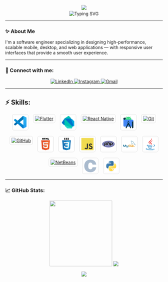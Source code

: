 <p align="center">
  <img src="https://capsule-render.vercel.app/api?type=waving&color=0:007ACC,100:0F2027&height=220&section=header&text=Abdallah%20Zaitoun&fontSize=44&fontColor=ffffff&animation=fadeIn&textY=25" />
  <br/>
  <img src="https://readme-typing-svg.herokuapp.com?font=Fira+Code&weight=600&size=22&pause=1000&color=007ACC&center=true&vCenter=true&width=600&lines=Software+Engineer;Mobile+%26+Desktop+Application+Developer;Front-End+Developer+%7C+Robots" alt="Typing SVG" />
</p>

---

### ✨ About Me

I'm a software engineer specializing in designing high-performance, scalable mobile, desktop, and web applications — with responsive user interfaces that provide a smooth user experience.


---

### 🔗 Connect with me:

<p align="center">
  <a href="https://www.linkedin.com/in/abdallah-zaitoun-133754348?utm_source=share&utm_campaign=share_via&utm_content=profile&utm_medium=android_app">
    <img src="https://img.shields.io/badge/-LinkedIn-0077B5?style=flat-square&logo=linkedin&logoColor=white" alt="LinkedIn"/>
  </a>
  <a href="https://www.instagram.com/alghayib_3z22?igsh=ZWg1Ym8xazFxem52">
    <img src="https://img.shields.io/badge/-Instagram-e4405f?style=flat-square&logo=instagram&logoColor=white" alt="Instagram"/>
  </a>
  <a href="mailto:abdallahzaytoon42@gmail.com">
    <img src="https://img.shields.io/badge/-Gmail-d14836?style=flat-square&logo=gmail&logoColor=white" alt="Gmail"/>
  </a>
</p>

---

## ⚡ Skills:
<p style="display: flex; justify-content: center; gap: 15px; flex-wrap: wrap; align="center"">
  <!-- VS Code -->
  <a href="https://code.visualstudio.com/" target="_blank">
    <img src="https://raw.githubusercontent.com/devicons/devicon/master/icons/vscode/vscode-original.svg" alt="VS Code" width="40" height="40" style="border:1px solid #ddd; padding:5px; border-radius:6px;"/>
  </a>

  <!-- Flutter -->
  <a href="https://flutter.dev/" target="_blank">
    <img src="https://www.vectorlogo.zone/logos/flutterio/flutterio-icon.svg" alt="Flutter" width="40" height="40" style="border:1px solid #ddd; padding:5px; border-radius:6px;"/>
  </a>

  <!-- Dart -->
  <a href="https://dart.dev/" target="_blank">
    <img src="https://raw.githubusercontent.com/devicons/devicon/master/icons/dart/dart-original.svg" alt="Dart" width="40" height="40" style="border:1px solid #ddd; padding:5px; border-radius:6px;"/>
  </a>

  <!-- React Native -->
  <a href="https://reactnative.dev/" target="_blank">
    <img src="https://reactnative.dev/img/header_logo.svg" alt="React Native" width="40" height="40" style="border:1px solid #ddd; padding:5px; border-radius:6px;"/>
  </a>

  <!-- Android Studio -->
  <a href="https://developer.android.com/studio" target="_blank">
    <img src="https://raw.githubusercontent.com/devicons/devicon/master/icons/androidstudio/androidstudio-original.svg" alt="Android Studio" width="40" height="40" style="border:1px solid #ddd; padding:5px; border-radius:6px;"/>
  </a>

  <!-- Git -->
  <a href="https://git-scm.com/" target="_blank">
    <img src="https://www.vectorlogo.zone/logos/git-scm/git-scm-icon.svg" alt="Git" width="40" height="40" style="border:1px solid #ddd; padding:5px; border-radius:6px;"/>
  </a>
  
  <a href="https://github.com/" target="_blank">
    <img src="https://github.githubassets.com/images/modules/logos_page/GitHub-Mark.png" alt="GitHub" width="40" height="40" style="border:1px solid #ddd; padding:5px; border-radius:6px;"/>
  </a>

  <!-- HTML5 -->
  <a href="https://www.w3.org/html/" target="_blank">
    <img src="https://raw.githubusercontent.com/devicons/devicon/master/icons/html5/html5-original-wordmark.svg" alt="HTML5" width="40" height="40" style="border:1px solid #ddd; padding:5px; border-radius:6px;"/>
  </a>

  <!-- CSS3 -->
  <a href="https://www.w3schools.com/css/" target="_blank">
    <img src="https://raw.githubusercontent.com/devicons/devicon/master/icons/css3/css3-original-wordmark.svg" alt="CSS3" width="40" height="40" style="border:1px solid #ddd; padding:5px; border-radius:6px;"/>
  </a>

  <!-- JavaScript -->
  <a href="https://developer.mozilla.org/en-US/docs/Web/JavaScript" target="_blank">
    <img src="https://raw.githubusercontent.com/devicons/devicon/master/icons/javascript/javascript-original.svg" alt="JavaScript" width="40" height="40" style="border:1px solid #ddd; padding:5px; border-radius:6px;"/>
  </a>

  <!-- PHP -->
  <a href="https://www.php.net/" target="_blank">
    <img src="https://raw.githubusercontent.com/devicons/devicon/master/icons/php/php-original.svg" alt="PHP" width="40" height="40" style="border:1px solid #ddd; padding:5px; border-radius:6px;"/>
  </a>

  <!-- MySQL -->
  <a href="https://www.mysql.com/" target="_blank">
    <img src="https://raw.githubusercontent.com/devicons/devicon/master/icons/mysql/mysql-original-wordmark.svg" alt="MySQL" width="40" height="40" style="border:1px solid #ddd; padding:5px; border-radius:6px;"/>
  </a>

  <!-- Java -->
  <a href="https://www.java.com/" target="_blank">
    <img src="https://raw.githubusercontent.com/devicons/devicon/master/icons/java/java-original.svg" alt="Java" width="40" height="40" style="border:1px solid #ddd; padding:5px; border-radius:6px;"/>
  </a>

  <a href="https://netbeans.apache.org/" target="_blank">
    <img src="https://cdn.jsdelivr.net/gh/devicons/devicon/icons/netbeans/netbeans-original.svg" alt="NetBeans" width="40" height="40" style="border:1px solid #ddd; padding:5px; border-radius:6px;"/>
  </a>

  <!-- C -->
  <a href="https://www.cprogramming.com/" target="_blank">
    <img src="https://raw.githubusercontent.com/devicons/devicon/master/icons/c/c-original.svg" alt="C" width="40" height="40" style="border:1px solid #ddd; padding:5px; border-radius:6px;"/>
  </a>
  
  <!-- Python -->
  <a href="https://www.python.org/" target="_blank">
    <img src="https://raw.githubusercontent.com/devicons/devicon/master/icons/python/python-original.svg" alt="Python" width="40" height="40" style="border:1px solid #ddd; padding:5px; border-radius:6px;"/>
  </a>

</p>



---

### 📈 GitHub Stats:
<p align="center">
<img src="https://github-readme-stats.vercel.app/api?username=abdallah3z22&show_icons=true&theme=tokyonight&hide_border=true&hide_title=true" height="210px" width="200px" />
  <!-- Most Used Languages - bar chart -->
  <img src="https://github-readme-stats.vercel.app/api/top-langs/?username=abdallah3z22&layout=compact&theme=tokyonight&hide_border=true&langs_count=8" height="80px" />
</p>

<p align="center">
  <!-- GitHub Streak -->
  <img src="https://github-readme-streak-stats.herokuapp.com/?user=abdallah3z22&theme=tokyonight&hide_border=true" height="120px" />

</p>
